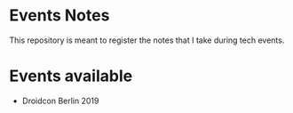 # Events Notes

This repository is meant to register the notes that I take during tech events.

# Events available

* Droidcon Berlin 2019
